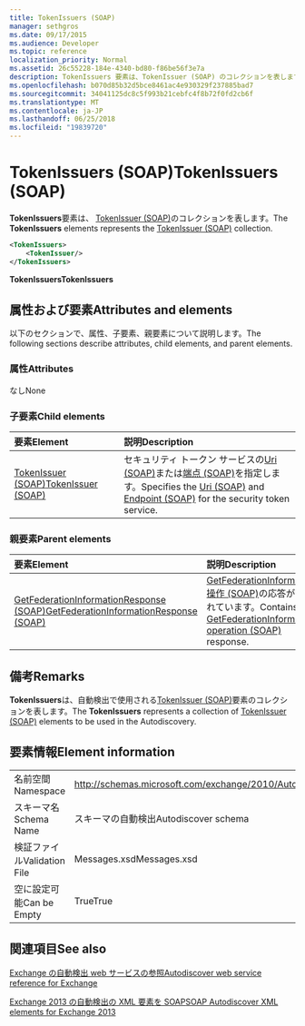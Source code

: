 ```yaml
---
title: TokenIssuers (SOAP)
manager: sethgros
ms.date: 09/17/2015
ms.audience: Developer
ms.topic: reference
localization_priority: Normal
ms.assetid: 26c55228-184e-4340-bd80-f86be56f3e7a
description: TokenIssuers 要素は、TokenIssuer (SOAP) のコレクションを表します。
ms.openlocfilehash: b070d85b32d5bce8461ac4e930329f237885bad7
ms.sourcegitcommit: 34041125dc8c5f993b21cebfc4f8b72f0fd2cb6f
ms.translationtype: MT
ms.contentlocale: ja-JP
ms.lasthandoff: 06/25/2018
ms.locfileid: "19839720"
---
```

# <a name="tokenissuers-soap"></a><span data-ttu-id="0c765-103">TokenIssuers (SOAP)</span><span class="sxs-lookup"><span data-stu-id="0c765-103">TokenIssuers (SOAP)</span></span>

<span data-ttu-id="0c765-104">**TokenIssuers**要素は、 [TokenIssuer (SOAP)](tokenissuer-soap.md)のコレクションを表します。</span><span class="sxs-lookup"><span data-stu-id="0c765-104">The **TokenIssuers** elements represents the [TokenIssuer (SOAP)](tokenissuer-soap.md) collection.</span></span> 
  
```XML
<TokenIssuers>
    <TokenIssuer/>
</TokenIssuers>
```

 <span data-ttu-id="0c765-105">**TokenIssuers**</span><span class="sxs-lookup"><span data-stu-id="0c765-105">**TokenIssuers**</span></span>
## <a name="attributes-and-elements"></a><span data-ttu-id="0c765-106">属性および要素</span><span class="sxs-lookup"><span data-stu-id="0c765-106">Attributes and elements</span></span>

<span data-ttu-id="0c765-107">以下のセクションで、属性、子要素、親要素について説明します。</span><span class="sxs-lookup"><span data-stu-id="0c765-107">The following sections describe attributes, child elements, and parent elements.</span></span>
  
### <a name="attributes"></a><span data-ttu-id="0c765-108">属性</span><span class="sxs-lookup"><span data-stu-id="0c765-108">Attributes</span></span>

<span data-ttu-id="0c765-109">なし</span><span class="sxs-lookup"><span data-stu-id="0c765-109">None</span></span>
  
### <a name="child-elements"></a><span data-ttu-id="0c765-110">子要素</span><span class="sxs-lookup"><span data-stu-id="0c765-110">Child elements</span></span>

|<span data-ttu-id="0c765-111">**要素**</span><span class="sxs-lookup"><span data-stu-id="0c765-111">**Element**</span></span>|<span data-ttu-id="0c765-112">**説明**</span><span class="sxs-lookup"><span data-stu-id="0c765-112">**Description**</span></span>|
|:-----|:-----|
|[<span data-ttu-id="0c765-113">TokenIssuer (SOAP)</span><span class="sxs-lookup"><span data-stu-id="0c765-113">TokenIssuer (SOAP)</span></span>](tokenissuer-soap.md) <br/> |<span data-ttu-id="0c765-114">セキュリティ トークン サービスの[Uri (SOAP)](uri-soap.md)または[端点 (SOAP)](endpoint-soap.md)を指定します。</span><span class="sxs-lookup"><span data-stu-id="0c765-114">Specifies the [Uri (SOAP)](uri-soap.md) and [Endpoint (SOAP)](endpoint-soap.md) for the security token service.</span></span>  <br/> |
   
### <a name="parent-elements"></a><span data-ttu-id="0c765-115">親要素</span><span class="sxs-lookup"><span data-stu-id="0c765-115">Parent elements</span></span>

|<span data-ttu-id="0c765-116">**要素**</span><span class="sxs-lookup"><span data-stu-id="0c765-116">**Element**</span></span>|<span data-ttu-id="0c765-117">**説明**</span><span class="sxs-lookup"><span data-stu-id="0c765-117">**Description**</span></span>|
|:-----|:-----|
|[<span data-ttu-id="0c765-118">GetFederationInformationResponse (SOAP)</span><span class="sxs-lookup"><span data-stu-id="0c765-118">GetFederationInformationResponse (SOAP)</span></span>](getfederationinformationresponse-soap.md) <br/> |<span data-ttu-id="0c765-119">[GetFederationInformation 操作 (SOAP)](getfederationinformation-operation-soap.md)の応答が含まれています。</span><span class="sxs-lookup"><span data-stu-id="0c765-119">Contains the [GetFederationInformation operation (SOAP)](getfederationinformation-operation-soap.md) response.</span></span>  <br/> |
   
## <a name="remarks"></a><span data-ttu-id="0c765-120">備考</span><span class="sxs-lookup"><span data-stu-id="0c765-120">Remarks</span></span>

<span data-ttu-id="0c765-121">**TokenIssuers**は、自動検出で使用される[TokenIssuer (SOAP)](tokenissuer-soap.md)要素のコレクションを表します。</span><span class="sxs-lookup"><span data-stu-id="0c765-121">The **TokenIssuers** represents a collection of [TokenIssuer (SOAP)](tokenissuer-soap.md) elements to be used in the Autodiscovery.</span></span> 
  
## <a name="element-information"></a><span data-ttu-id="0c765-122">要素情報</span><span class="sxs-lookup"><span data-stu-id="0c765-122">Element information</span></span>

|||
|:-----|:-----|
|<span data-ttu-id="0c765-123">名前空間</span><span class="sxs-lookup"><span data-stu-id="0c765-123">Namespace</span></span>  <br/> |http://schemas.microsoft.com/exchange/2010/Autodiscover  <br/> |
|<span data-ttu-id="0c765-124">スキーマ名</span><span class="sxs-lookup"><span data-stu-id="0c765-124">Schema Name</span></span>  <br/> |<span data-ttu-id="0c765-125">スキーマの自動検出</span><span class="sxs-lookup"><span data-stu-id="0c765-125">Autodiscover schema</span></span>  <br/> |
|<span data-ttu-id="0c765-126">検証ファイル</span><span class="sxs-lookup"><span data-stu-id="0c765-126">Validation File</span></span>  <br/> |<span data-ttu-id="0c765-127">Messages.xsd</span><span class="sxs-lookup"><span data-stu-id="0c765-127">Messages.xsd</span></span>  <br/> |
|<span data-ttu-id="0c765-128">空に設定可能</span><span class="sxs-lookup"><span data-stu-id="0c765-128">Can be Empty</span></span>  <br/> |<span data-ttu-id="0c765-129">True</span><span class="sxs-lookup"><span data-stu-id="0c765-129">True</span></span>  <br/> |
   
## <a name="see-also"></a><span data-ttu-id="0c765-130">関連項目</span><span class="sxs-lookup"><span data-stu-id="0c765-130">See also</span></span>



[<span data-ttu-id="0c765-131">Exchange の自動検出 web サービスの参照</span><span class="sxs-lookup"><span data-stu-id="0c765-131">Autodiscover web service reference for Exchange</span></span>](autodiscover-web-service-reference-for-exchange.md)
  
[<span data-ttu-id="0c765-132">Exchange 2013 の自動検出の XML 要素を SOAP</span><span class="sxs-lookup"><span data-stu-id="0c765-132">SOAP Autodiscover XML elements for Exchange 2013</span></span>](soap-autodiscover-xml-elements-for-exchange-2013.md)

